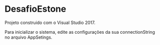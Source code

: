 # DesafioEstone
Projeto construido com o Visual Studio 2017.

Para inicializar o sistema, edite as configurações da sua connectionString no arquivo AppSetings.

